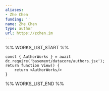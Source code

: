 ```yaml
---
aliases:
- Zhe Chen
funding: ''
name: Zhe Chen
type: author
url: https://zchen.im
---
```



%% WORKS_LIST_START %%

```datacorejsx
const { AuthorWorks } = await dc.require('basement/datacore/authors.jsx');
return function View() {
    return <AuthorWorks/>
}
```
%% WORKS_LIST_END %%